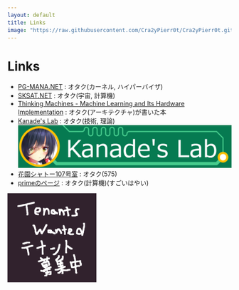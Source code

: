 ```yaml
---
layout: default
title: Links
image: "https://raw.githubusercontent.com/Cra2yPierr0t/Cra2yPierr0t.github.io/master/images/bosyuu.png"
---
```

# Links

* [PG-MANA.NET](https://pg-mana.net) : オタク(カーネル, ハイパーバイザ)
* [SKSAT.NET](https://sksat.net) : オタク(宇宙, 計算機)
* [Thinking Machines - Machine Learning and Its Hardware Implementation](https://shop.elsevier.com/books/thinking-machines/takano/978-0-12-818279-6) : オタク(アーキテクチャ)が書いた本
* [Kanade's Lab](https://kanade-k-1228.github.io) : オタク(技術, 理論) 
[![](https://raw.githubusercontent.com/Cra2yPierr0t/Cra2yPierr0t.github.io/master/images/kanade.png)](https://kanade-k-1228.github.io)
* [花園シャトー107号室](https://hanazonochateau.net) : オタク(575)
* [primeのページ](https://poyo.me) : オタク(計算機)(すごいはやい)

<img src="https://raw.githubusercontent.com/Cra2yPierr0t/Cra2yPierr0t.github.io/master/images/bosyuu.png?raw=true" width="200">
